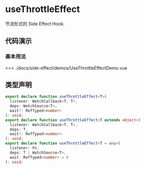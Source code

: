 # useThrottleEffect

节流形式的 Side Effect Hook.

## 代码演示

### 基本用法

<script setup>
import UseThrottleEffectDemo from './demos/UseThrottleEffectDemo.vue'
</script>
<UseThrottleEffectDemo />

<<< ./docs/side-effect/demos/UseThrottleEffectDemo.vue

## 类型声明

```ts
export declare function useThrottleEffect<T>(
  listener: WatchCallback<T, T>,
  deps: WatchSource<T>,
  wait?: RefTyped<number>
): void;
export declare function useThrottleEffect<T extends object>(
  listener: WatchCallback<T, T>,
  deps: T,
  wait?: RefTyped<number>
): void;
export declare function useThrottleEffect<T = any>(
  listener: Fn,
  deps: T | WatchSource<T>,
  wait: RefTyped<number> = 0
): void;
```
